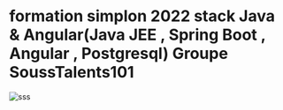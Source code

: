 # formation simplon 2022 stack Java & Angular(Java JEE , Spring Boot , Angular , Postgresql) Groupe SoussTalents101

![sss](https://user-images.githubusercontent.com/102997226/180246323-b1da4152-ef0d-4fac-ad60-1497f4f8f4f7.png)
